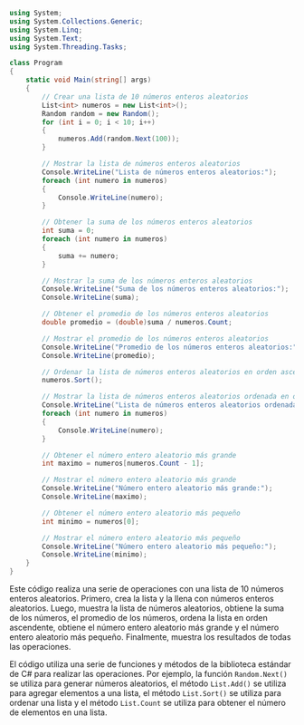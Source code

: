 ```c#
using System;
using System.Collections.Generic;
using System.Linq;
using System.Text;
using System.Threading.Tasks;

class Program
{
    static void Main(string[] args)
    {
        // Crear una lista de 10 números enteros aleatorios
        List<int> numeros = new List<int>();
        Random random = new Random();
        for (int i = 0; i < 10; i++)
        {
            numeros.Add(random.Next(100));
        }

        // Mostrar la lista de números enteros aleatorios
        Console.WriteLine("Lista de números enteros aleatorios:");
        foreach (int numero in numeros)
        {
            Console.WriteLine(numero);
        }

        // Obtener la suma de los números enteros aleatorios
        int suma = 0;
        foreach (int numero in numeros)
        {
            suma += numero;
        }

        // Mostrar la suma de los números enteros aleatorios
        Console.WriteLine("Suma de los números enteros aleatorios:");
        Console.WriteLine(suma);

        // Obtener el promedio de los números enteros aleatorios
        double promedio = (double)suma / numeros.Count;

        // Mostrar el promedio de los números enteros aleatorios
        Console.WriteLine("Promedio de los números enteros aleatorios:");
        Console.WriteLine(promedio);

        // Ordenar la lista de números enteros aleatorios en orden ascendente
        numeros.Sort();

        // Mostrar la lista de números enteros aleatorios ordenada en orden ascendente
        Console.WriteLine("Lista de números enteros aleatorios ordenada en orden ascendente:");
        foreach (int numero in numeros)
        {
            Console.WriteLine(numero);
        }

        // Obtener el número entero aleatorio más grande
        int maximo = numeros[numeros.Count - 1];

        // Mostrar el número entero aleatorio más grande
        Console.WriteLine("Número entero aleatorio más grande:");
        Console.WriteLine(maximo);

        // Obtener el número entero aleatorio más pequeño
        int minimo = numeros[0];

        // Mostrar el número entero aleatorio más pequeño
        Console.WriteLine("Número entero aleatorio más pequeño:");
        Console.WriteLine(minimo);
    }
}
```

Este código realiza una serie de operaciones con una lista de 10 números enteros aleatorios. Primero, crea la lista y la llena con números enteros aleatorios. Luego, muestra la lista de números aleatorios, obtiene la suma de los números, el promedio de los números, ordena la lista en orden ascendente, obtiene el número entero aleatorio más grande y el número entero aleatorio más pequeño. Finalmente, muestra los resultados de todas las operaciones.

El código utiliza una serie de funciones y métodos de la biblioteca estándar de C# para realizar las operaciones. Por ejemplo, la función `Random.Next()` se utiliza para generar números aleatorios, el método `List.Add()` se utiliza para agregar elementos a una lista, el método `List.Sort()` se utiliza para ordenar una lista y el método `List.Count` se utiliza para obtener el número de elementos en una lista.